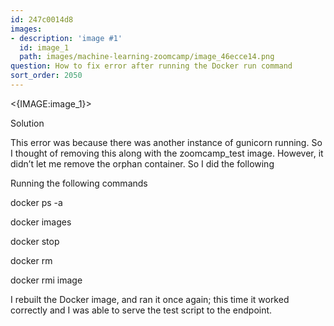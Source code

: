 ```yaml
---
id: 247c0014d8
images:
- description: 'image #1'
  id: image_1
  path: images/machine-learning-zoomcamp/image_46ecce14.png
question: How to fix error after running the Docker run command
sort_order: 2050
---
```


<{IMAGE:image_1}>

Solution

This error was because there was another instance of gunicorn running. So I thought of removing this along with the zoomcamp_test image. However, it didn’t let me remove the orphan container. So I did the following

Running the following commands

docker ps -a <to list all docker containers>

docker images <to list images>

docker stop <container ID>

docker rm <container ID>

docker rmi image

I rebuilt the Docker image, and ran it once again; this time it worked correctly and I was able to serve the test script to the endpoint.

